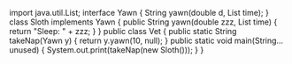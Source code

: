 import java.util.List;
interface Yawn {
    String yawn(double d, List<Integer> time);
}
class Sloth implements Yawn {
    public String yawn(double zzz, List<Integer> time) {
        return "Sleep: " + zzz;
    }
}
public class Vet {
    public static String takeNap(Yawn y) {
        return y.yawn(10, null);
    }
    public static void main(String… unused) {
        System.out.print(takeNap(new Sloth()));
    }
}
